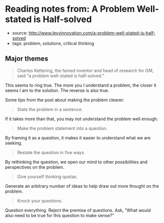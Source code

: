 # Reading notes from: A Problem Well-stated is Half-solved

* source: http://www.levyinnovation.com/a-problem-well-stated-is-half-solved
* tags: problem, solutions, critical thinking

## Major themes

> Charles Kettering, the famed inventor and head of research for GM, said “a problem well-stated is half-solved.”

This seems to ring true. The more you I understand a problem, the closer it seems I am to the solution. The reverse is also true.

Some tips from the post about making the problem clearer:

> State the problem in a sentence.

If it takes more than that, you may not understand the problem well enough.

> Make the problem statement into a question.

By framing it as a question, it makes it easier to understand what we are seeking.

> Restate the question in five ways.

By rethinking the question, we open our mind to other possibilities and perspectives on the problem.

> Give yourself thinking quotas. 

Generate an arbitrary number of ideas to help draw out more thought on the problem.

> Knock your questions.

Question everything. Reject the premise of questions. Ask, "What would also need to be true for this question to make sense?"
